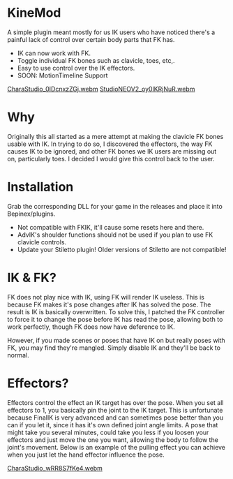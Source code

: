 # KineMod
A simple plugin meant mostly for us IK users who have noticed there's a painful lack of control over certain body parts that FK has.

- IK can now work with FK.
- Toggle individual FK bones such as clavicle, toes, etc,.
- Easy to use control over the IK effectors.
- SOON: MotionTimeline Support

[CharaStudio_0IDcnxzZGj.webm](https://github.com/user-attachments/assets/329785b3-5195-46d2-9d61-53199e009921)
[StudioNEOV2_oy0lKRjNuR.webm](https://github.com/user-attachments/assets/b0e46585-7c79-4a62-9bdf-cc58d2535f33)


# Why
Originally this all started as a mere attempt at making the clavicle FK bones usable with IK. In trying to do so, I discovered the effectors, the way FK causes IK to be ignored, and other FK bones we IK users are missing out on, particularly toes. I decided I would give this control back to the user.

# Installation
Grab the corresponding DLL for your game in the releases and place it into Bepinex/plugins.

- Not compatible with FKIK, it'll cause some resets here and there.
- AdvIK's shoulder functions should not be used if you plan to use FK clavicle controls.
- Update your Stiletto plugin! Older versions of Stiletto are not compatible!

# IK & FK?
FK does not play nice with IK, using FK will render IK useless. This is because FK makes it's pose changes after IK has solved the pose. The result is IK is basically overwritten. To solve this, I patched the FK controller to force it to change the pose before IK has read the pose, allowing both to work perfectly, though FK does now have deference to IK.

However, if you made scenes or poses that have IK on but really poses with FK, you may find they're mangled. Simply disable IK and they'll be back to normal.

# Effectors?
Effectors control the effect an IK target has over the pose. When you set all effectors to 1, you basically pin the joint to the IK target. This is unfortunate because FinalIK is very advanced and can sometimes pose better than you can if you let it, since it has it's own defined joint angle limits. A pose that might take you several minutes, could take you less if you loosen your effectors and just move the one you want, allowing the body to follow the joint's movement. Below is an example of the pulling effect you can achieve when you just let the hand effector influence the pose.

[CharaStudio_wRR8S7fKe4.webm](https://github.com/user-attachments/assets/25cce515-e53c-460e-97b0-66f06590ad1a)
